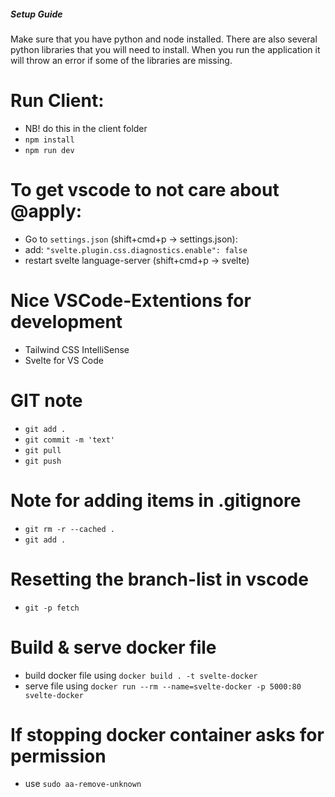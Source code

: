 ##### Setup Guide
Make sure that you have python and node installed.
There are also several python libraries that you will need to install.
When you run the application it will throw an error if some of the libraries are missing.

# Run Client:
- NB! do this in the client folder
- `npm install`
- `npm run dev`


# To get vscode to not care about @apply:
- Go to `settings.json` (shift+cmd+p -> settings.json):
- add: `"svelte.plugin.css.diagnostics.enable": false`
- restart svelte language-server (shift+cmd+p -> svelte)


# Nice VSCode-Extentions for development
- Tailwind CSS IntelliSense
- Svelte for VS Code


# GIT note
- `git add .`
- `git commit -m 'text'`
- `git pull`
- `git push`


# Note for adding items in .gitignore
- `git rm -r --cached .`
- `git add .`

# Resetting the branch-list in vscode
- `git -p fetch`

# Build & serve docker file
- build docker file using `docker build . -t svelte-docker`
- serve file using `docker run --rm --name=svelte-docker -p 5000:80 svelte-docker`

# If stopping docker container asks for permission

- use `sudo aa-remove-unknown`